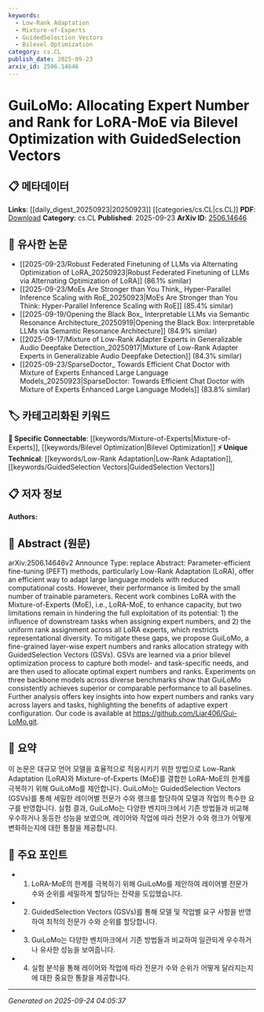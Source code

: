 ```yaml
---
keywords:
  - Low-Rank Adaptation
  - Mixture-of-Experts
  - GuidedSelection Vectors
  - Bilevel Optimization
category: cs.CL
publish_date: 2025-09-23
arxiv_id: 2506.14646
---
```


<!-- KEYWORD_LINKING_METADATA:
{
  "processed_timestamp": "2025-09-24T04:05:37.152540",
  "vocabulary_version": "1.0",
  "selected_keywords": [
    "Low-Rank Adaptation",
    "Mixture-of-Experts",
    "GuidedSelection Vectors",
    "Bilevel Optimization"
  ],
  "rejected_keywords": [],
  "similarity_scores": {
    "Low-Rank Adaptation": 0.75,
    "Mixture-of-Experts": 0.8,
    "GuidedSelection Vectors": 0.7,
    "Bilevel Optimization": 0.7
  },
  "extraction_method": "AI_prompt_based",
  "budget_applied": true,
  "candidates_json": {
    "candidates": [
      {
        "surface": "Low-Rank Adaptation",
        "canonical": "Low-Rank Adaptation",
        "aliases": [
          "LoRA"
        ],
        "category": "unique_technical",
        "rationale": "LoRA is a specific technique for parameter-efficient fine-tuning, crucial for adapting large language models.",
        "novelty_score": 0.7,
        "connectivity_score": 0.65,
        "specificity_score": 0.8,
        "link_intent_score": 0.75
      },
      {
        "surface": "Mixture-of-Experts",
        "canonical": "Mixture-of-Experts",
        "aliases": [
          "MoE"
        ],
        "category": "specific_connectable",
        "rationale": "MoE is a significant concept in enhancing model capacity and is relevant for linking with other expert-based methods.",
        "novelty_score": 0.6,
        "connectivity_score": 0.85,
        "specificity_score": 0.7,
        "link_intent_score": 0.8
      },
      {
        "surface": "GuidedSelection Vectors",
        "canonical": "GuidedSelection Vectors",
        "aliases": [
          "GSVs"
        ],
        "category": "unique_technical",
        "rationale": "GSVs are a novel mechanism proposed in the paper for optimizing expert allocation, offering a unique linking opportunity.",
        "novelty_score": 0.8,
        "connectivity_score": 0.6,
        "specificity_score": 0.85,
        "link_intent_score": 0.7
      },
      {
        "surface": "Bilevel Optimization",
        "canonical": "Bilevel Optimization",
        "aliases": [],
        "category": "specific_connectable",
        "rationale": "Bilevel optimization is a key method used in the paper, relevant for linking with optimization techniques.",
        "novelty_score": 0.5,
        "connectivity_score": 0.75,
        "specificity_score": 0.65,
        "link_intent_score": 0.7
      }
    ],
    "ban_list_suggestions": [
      "fine-tuning",
      "performance",
      "backbone models"
    ]
  },
  "decisions": [
    {
      "candidate_surface": "Low-Rank Adaptation",
      "resolved_canonical": "Low-Rank Adaptation",
      "decision": "linked",
      "scores": {
        "novelty": 0.7,
        "connectivity": 0.65,
        "specificity": 0.8,
        "link_intent": 0.75
      }
    },
    {
      "candidate_surface": "Mixture-of-Experts",
      "resolved_canonical": "Mixture-of-Experts",
      "decision": "linked",
      "scores": {
        "novelty": 0.6,
        "connectivity": 0.85,
        "specificity": 0.7,
        "link_intent": 0.8
      }
    },
    {
      "candidate_surface": "GuidedSelection Vectors",
      "resolved_canonical": "GuidedSelection Vectors",
      "decision": "linked",
      "scores": {
        "novelty": 0.8,
        "connectivity": 0.6,
        "specificity": 0.85,
        "link_intent": 0.7
      }
    },
    {
      "candidate_surface": "Bilevel Optimization",
      "resolved_canonical": "Bilevel Optimization",
      "decision": "linked",
      "scores": {
        "novelty": 0.5,
        "connectivity": 0.75,
        "specificity": 0.65,
        "link_intent": 0.7
      }
    }
  ]
}
-->

# GuiLoMo: Allocating Expert Number and Rank for LoRA-MoE via Bilevel Optimization with GuidedSelection Vectors

## 📋 메타데이터

**Links**: [[daily_digest_20250923|20250923]] [[categories/cs.CL|cs.CL]]
**PDF**: [Download](https://arxiv.org/pdf/2506.14646.pdf)
**Category**: cs.CL
**Published**: 2025-09-23
**ArXiv ID**: [2506.14646](https://arxiv.org/abs/2506.14646)

## 🔗 유사한 논문
- [[2025-09-23/Robust Federated Finetuning of LLMs via Alternating Optimization of LoRA_20250923|Robust Federated Finetuning of LLMs via Alternating Optimization of LoRA]] (86.1% similar)
- [[2025-09-23/MoEs Are Stronger than You Think_ Hyper-Parallel Inference Scaling with RoE_20250923|MoEs Are Stronger than You Think: Hyper-Parallel Inference Scaling with RoE]] (85.4% similar)
- [[2025-09-19/Opening the Black Box_ Interpretable LLMs via Semantic Resonance Architecture_20250919|Opening the Black Box: Interpretable LLMs via Semantic Resonance Architecture]] (84.9% similar)
- [[2025-09-17/Mixture of Low-Rank Adapter Experts in Generalizable Audio Deepfake Detection_20250917|Mixture of Low-Rank Adapter Experts in Generalizable Audio Deepfake Detection]] (84.3% similar)
- [[2025-09-23/SparseDoctor_ Towards Efficient Chat Doctor with Mixture of Experts Enhanced Large Language Models_20250923|SparseDoctor: Towards Efficient Chat Doctor with Mixture of Experts Enhanced Large Language Models]] (83.8% similar)

## 🏷️ 카테고리화된 키워드
**🔗 Specific Connectable**: [[keywords/Mixture-of-Experts|Mixture-of-Experts]], [[keywords/Bilevel Optimization|Bilevel Optimization]]
**⚡ Unique Technical**: [[keywords/Low-Rank Adaptation|Low-Rank Adaptation]], [[keywords/GuidedSelection Vectors|GuidedSelection Vectors]]

## 📋 저자 정보

**Authors:** 

## 📄 Abstract (원문)

arXiv:2506.14646v2 Announce Type: replace 
Abstract: Parameter-efficient fine-tuning (PEFT) methods, particularly Low-Rank Adaptation (LoRA), offer an efficient way to adapt large language models with reduced computational costs. However, their performance is limited by the small number of trainable parameters. Recent work combines LoRA with the Mixture-of-Experts (MoE), i.e., LoRA-MoE, to enhance capacity, but two limitations remain in hindering the full exploitation of its potential: 1) the influence of downstream tasks when assigning expert numbers, and 2) the uniform rank assignment across all LoRA experts, which restricts representational diversity. To mitigate these gaps, we propose GuiLoMo, a fine-grained layer-wise expert numbers and ranks allocation strategy with GuidedSelection Vectors (GSVs). GSVs are learned via a prior bilevel optimization process to capture both model- and task-specific needs, and are then used to allocate optimal expert numbers and ranks. Experiments on three backbone models across diverse benchmarks show that GuiLoMo consistently achieves superior or comparable performance to all baselines. Further analysis offers key insights into how expert numbers and ranks vary across layers and tasks, highlighting the benefits of adaptive expert configuration. Our code is available at https://github.com/Liar406/Gui-LoMo.git.

## 📝 요약

이 논문은 대규모 언어 모델을 효율적으로 적응시키기 위한 방법으로 Low-Rank Adaptation (LoRA)와 Mixture-of-Experts (MoE)를 결합한 LoRA-MoE의 한계를 극복하기 위해 GuiLoMo를 제안합니다. GuiLoMo는 GuidedSelection Vectors (GSVs)를 통해 세밀한 레이어별 전문가 수와 랭크를 할당하여 모델과 작업의 특수한 요구를 반영합니다. 실험 결과, GuiLoMo는 다양한 벤치마크에서 기존 방법들과 비교해 우수하거나 동등한 성능을 보였으며, 레이어와 작업에 따라 전문가 수와 랭크가 어떻게 변화하는지에 대한 통찰을 제공합니다.

## 🎯 주요 포인트

- 1. LoRA-MoE의 한계를 극복하기 위해 GuiLoMo를 제안하여 레이어별 전문가 수와 순위를 세밀하게 할당하는 전략을 도입했습니다.
- 2. GuidedSelection Vectors (GSVs)를 통해 모델 및 작업별 요구 사항을 반영하여 최적의 전문가 수와 순위를 할당합니다.
- 3. GuiLoMo는 다양한 벤치마크에서 기존 방법들과 비교하여 일관되게 우수하거나 유사한 성능을 보여줍니다.
- 4. 실험 분석을 통해 레이어와 작업에 따라 전문가 수와 순위가 어떻게 달라지는지에 대한 중요한 통찰을 제공합니다.


---

*Generated on 2025-09-24 04:05:37*